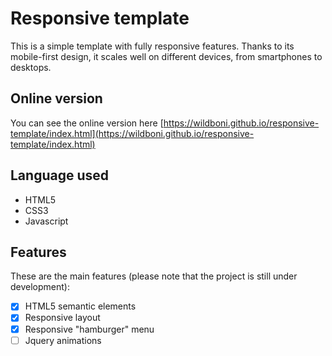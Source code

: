 # Responsive template

This is a simple template with fully responsive features. Thanks to its mobile-first design, it scales well on different devices, from smartphones to desktops.

## Online version

You can see the online version here [https://wildboni.github.io/responsive-template/index.html](https://wildboni.github.io/responsive-template/index.html)

## Language used
* HTML5
* CSS3
* Javascript

## Features

These are the main features (please note that the project is still under development):

- [x] HTML5 semantic elements
- [x] Responsive layout
- [X] Responsive "hamburger" menu
- [ ] Jquery animations
